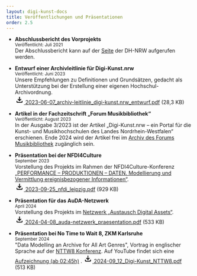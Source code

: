 ```yaml
---
layout: digi-kunst-docs
title: Veröffentlichungen und Präsentationen
order: 2.5
---
```


* **Abschlussbericht des Vorprojekts**  
<sub>Veröffentlicht: Juli 2021</sub>  
Der Abschlussbericht kann auf der [ Seite](https://www.dh.nrw/fileadmin/user_upload/dh-nrw/pdf_word_Dokumente/Abschlussbericht_Digi-Kunst.nrw_20210705.pdf) der DH-NRW aufgerufen werden.

* **Entwurf einer Archivleitlinie für Digi-Kunst.nrw**  
<sub>Veröffentlicht: Juni 2023</sub>  
Unsere Empfehlungen zu Definitionen und Grundsätzen, gedacht als Unterstützung bei der Erstellung einer eigenen Hochschul-Archivordnung.  
[<svg class="download-icon" xmlns="https://www.w3.org/2000/svg" height="24" viewBox="0 -960 960 960" width="24"><path d="M480-320 280-520l56-58 104 104v-326h80v326l104-104 56 58-200 200ZM240-160q-33 0-56.5-23.5T160-240v-120h80v120h480v-120h80v120q0 33-23.5 56.5T720-160H240Z"/></svg> 2023-06-07_archiv-leitlinie_digi-kunst.nrw_entwurf.pdf](/assets/documents/2023-06-07_archiv-leitlinie_digi-kunst.nrw_entwurf.pdf) (28,3 KB)

* **Artikel in der Fachzeitschrift „Forum Musikbibliothek“**  
<sub>Veröffentlicht: August 2023</sub>  
In der Ausgabe 3/2023 ist der Artikel „Digi-Kunst.nrw – ein Portal für die Kunst- und
Musikhochschulen des Landes Nordrhein-Westfalen“ erschienen. Ende 2024 wird der Artikel frei im [Archiv des Forums Musikbibliothek](https://journals.qucosa.de/fmb/issue/archive) zugänglich sein.

* **Präsentation bei der NFDI4Culture**  
<sub>September 2023</sub>  
Vorstellung des Projekts im Rahmen der NFDI4Culture-Konferenz [„PERFORMANCE – PRODUKTIONEN – DATEN. Modellierung und Vermittlung ereignisbezogener Informationen“](https://nfdi4culture.de/de/veranstaltungen/performance-production-data-modeling-and-communicating-event-related-information.html).  
[<svg class="download-icon" xmlns="https://www.w3.org/2000/svg" height="24" viewBox="0 -960 960 960" width="24"><path d="M480-320 280-520l56-58 104 104v-326h80v326l104-104 56 58-200 200ZM240-160q-33 0-56.5-23.5T160-240v-120h80v120h480v-120h80v120q0 33-23.5 56.5T720-160H240Z"/></svg> 2023-09-25_nfdi_leipzig.pdf](/assets/documents/2023-09-25_nfdi_leipzig.pdf) (929 KB)

* **Präsentation für das AuDA-Netzwerk**  
<sub>April 2024</sub>  
Vorstellung des Projekts im [Netzwerk „Austausch Digital Assets“](https://hfg-karlsruhe.de/forschung-und-entwicklung/orc/auda/).  
[<svg class="download-icon" xmlns="https://www.w3.org/2000/svg" height="24" viewBox="0 -960 960 960" width="24"><path d="M480-320 280-520l56-58 104 104v-326h80v326l104-104 56 58-200 200ZM240-160q-33 0-56.5-23.5T160-240v-120h80v120h480v-120h80v120q0 33-23.5 56.5T720-160H240Z"/></svg> 2024-04-08_auda-netzwerk_praesentation.pdf](/assets/documents/2024-04-08_auda-netzwerk_praesentation.pdf) (533 KB)

* **Präsentation bei No Time to Wait 8, ZKM Karlsruhe**  
<sub>September 2024</sub>  
"Data Modelling an Archive for All Art Genres", Vortrag in englischer Sprache auf der [NTTW8 Konferenz](https://mediaarea.net/NoTimeToWait8). Auf YouTube findet sich eine [Aufzeichnung (ab 02:45h)](https://www.youtube.com/watch?v=QDCFl79PV_M&t=9905s) .
[<svg class="download-icon" xmlns="https://www.w3.org/2000/svg" height="24" viewBox="0 -960 960 960" width="24"><path d="M480-320 280-520l56-58 104 104v-326h80v326l104-104 56 58-200 200ZM240-160q-33 0-56.5-23.5T160-240v-120h80v120h480v-120h80v120q0 33-23.5 56.5T720-160H240Z"/></svg> 2024-09_12_Digi-Kunst_NTTW8.pdf](/assets/documents/2024-09_12_Digi-Kunst_NTTW8.pdf) (513 KB)


